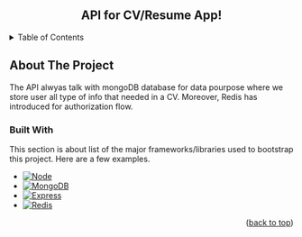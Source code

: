
<br />
<div align="center"> 
  <h2 align="center" >API for CV/Resume App!</h2>
</div>

<!-- TABLE OF CONTENTS -->
<details>
  <summary>Table of Contents</summary>
  <ol>
    <li>
      <a href="#about-the-project">About The Project</a>
      <ul>
        <li><a href="#built-with">Built With</a></li>
      </ul>
    </li>
  </ol>
</details>


<!-- ABOUT THE PROJECT -->
## About The Project
The API alwyas talk with mongoDB database for data pourpose where we store user all type of info that needed in a CV. Moreover, Redis has introduced for authorization flow. 



### Built With

This section is about list of the major frameworks/libraries used to bootstrap this project. Here are a few examples.

* [![Node][Node.js]][Node-url]
* [![MongoDB][MongoDB.js]][MongoDB-url]
* [![Express][Express.js]][Express-url]
* [![Redis][Redis]][Redis-url]

<p align="right">(<a href="#readme-top">back to top</a>)</p>



<!-- MARKDOWN LINKS & IMAGES -->
<!-- https://www.markdownguide.org/basic-syntax/#reference-style-links -->

[Node.js]: https://img.shields.io/badge/Node.js-brightgreen?style=for-the-badge&logoColor=%23417e38
[Node-url]: https://nodejs.org/en
[MongoDB.js]: https://img.shields.io/badge/MongoDB-%23023430?style=for-the-badge&logoColor=%23417e38
[MongoDB-url]: [https://nodejs.org/en](https://mongodb.github.io/node-mongodb-native/api-articles/nodekoarticle1.html)
[Express.js]: https://img.shields.io/badge/Express.js-%23259dff?style=for-the-badge&logoColor=%23417e38
[Express-url]: https://expressjs.com/
[Redis]: https://img.shields.io/badge/Redis-%23ff4438?style=for-the-badge&logoColor=%23417e38
[Redis-url]: [https://expressjs.com/](https://redis.io/)





